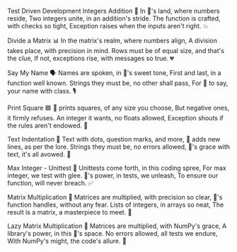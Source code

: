 Test Driven Development
Integers Addition 🧮
In 🐍's land, where numbers reside, Two integers unite, in an addition's stride. The function is crafted, with checks so tight, Exception raises when the inputs aren't right. 💥

Divide a Matrix 📊
In the matrix's realm, where numbers align, A division takes place, with precision in mind. Rows must be of equal size, and that's the clue, If not, exceptions rise, with messages so true. 💔

Say My Name 🗣️
Names are spoken, in 🐍's sweet tone, First and last, in a function well known. Strings they must be, no other shall pass, For 🐍 to say, your name with class. 🎙️

Print Square 🟦
🐍 prints squares, of any size you choose, But negative ones, it firmly refuses. An integer it wants, no floats allowed, Exception shouts if the rules aren't endowed. 🚫

Text Indentation 📝
Text with dots, question marks, and more, 🐍 adds new lines, as per the lore. Strings they must be, no errors allowed, 🐍's grace with text, it's all avowed. 🧴

Max Integer - Unittest 🧪
Unittests come forth, in this coding spree, For max integer, we test with glee. 🐍's power, in tests, we unleash, To ensure our function, will never breach. ✅

Matrix Multiplication 🧩
Matrices are multiplied, with precision so clear, 🐍's function handles, without any fear. Lists of integers, in arrays so neat, The result is a matrix, a masterpiece to meet. 🌟

Lazy Matrix Multiplication 🍃
Matrices are multiplied, with NumPy's grace, A library's power, in this 🐍's space. No errors allowed, all tests we endure, With NumPy's might, the code's allure. 🔄

